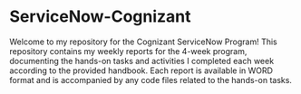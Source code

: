 # ServiceNow-Cognizant
Welcome to my repository for the Cognizant ServiceNow Program! This repository contains my weekly reports for the 4-week program, documenting the hands-on tasks and activities I completed each week according to the provided handbook. Each report is available in WORD format and is accompanied by any code files related to the hands-on tasks.
